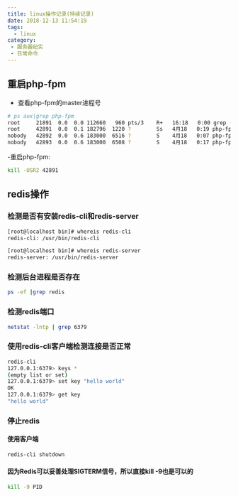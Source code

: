 ```yaml
---
title: linux操作记录(持续记录)
date: 2018-12-13 11:54:19
tags:
  - linux
category:
 - 服务器纪实
 - 日常命令
---
```


## 重启php-fpm
- 查看php-fpm的master进程号
```bash
# ps aux|grep php-fpm
root     21891  0.0  0.0 112660   960 pts/3    R+   16:18   0:00 grep --color=auto php-fpm
root     42891  0.0  0.1 182796  1220 ?        Ss   4月18   0:19 php-fpm: master process (/Data/apps/php7/etc/php-fpm.conf)
nobody   42892  0.0  0.6 183000  6516 ?        S    4月18   0:07 php-fpm: pool www
nobody   42893  0.0  0.6 183000  6508 ?        S    4月18   0:17 php-fpm: pool www
```
-重启php-fpm:
```bash
kill -USR2 42891
```

## redis操作
### 检测是否有安装redis-cli和redis-server
```bash
[root@localhost bin]# whereis redis-cli
redis-cli: /usr/bin/redis-cli

[root@localhost bin]# whereis redis-server
redis-server: /usr/bin/redis-server
```
### 检测后台进程是否存在
```bash
ps -ef |grep redis
```
### 检测redis端口
```bash
netstat -lntp | grep 6379
```
### 使用redis-cli客户端检测连接是否正常
```bash
redis-cli
127.0.0.1:6379> keys *
(empty list or set)
127.0.0.1:6379> set key "hello world"
OK
127.0.0.1:6379> get key
"hello world"
```
### 停止redis
#### 使用客户端
```bash
redis-cli shutdown
```
#### 因为Redis可以妥善处理SIGTERM信号，所以直接kill -9也是可以的
```bash
kill -9 PID
```
